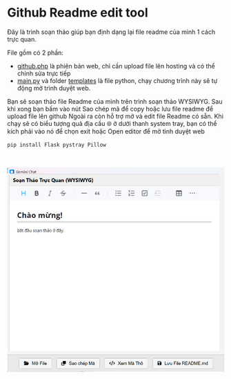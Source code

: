 # Github Readme edit tool

Đây là trình soạn thảo giúp bạn định dạng lại file readme của mình 1 cách trực quan.

File gồm có 2 phần:
- [github.php](https://github.com/pythverse/github-readme-edit-tool/blob/main/github.php "github.php") là phiên bản web, chỉ cần upload file lên hosting và có thể chỉnh sửa trực tiếp
- [main.py](https://github.com/pythverse/github-readme-edit-tool/blob/main/main.py "main.py") và folder [templates](https://github.com/pythverse/github-readme-edit-tool/tree/main/templates "templates") là file python, chạy chương trình này sẽ tự động mở trình duyệt web.

Bạn sẽ soạn thảo file Readme của mình trên trình soạn thảo WYSIWYG. Sau khi xong bạn bấm vào nút Sao chép mã để copy hoặc lưu file readme để upload file lên github
Ngoài ra còn hỗ trợ mở và edit file Readme có sẵn.
Khi chạy sẽ có biểu tượng quả địa cầu 🌐 ở dưới thanh system tray, bạn có thể kích phải vào nó để chọn exit hoặc Open editor để mở tình duyệt web

```Code
pip install Flask pystray Pillow
```
<br>

![Demo](https://raw.githubusercontent.com/pythverse/github-readme-edit-tool/refs/heads/main/demo.png)

